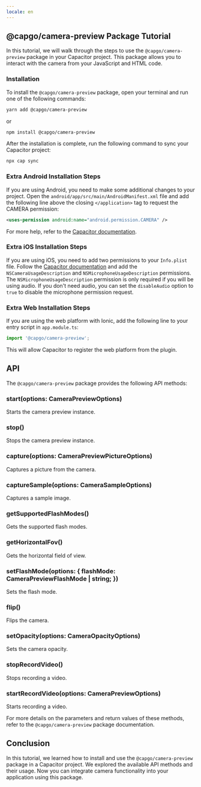```yaml
---
locale: en
---
```

## @capgo/camera-preview Package Tutorial

In this tutorial, we will walk through the steps to use the `@capgo/camera-preview` package in your Capacitor project. This package allows you to interact with the camera from your JavaScript and HTML code.

### Installation

To install the `@capgo/camera-preview` package, open your terminal and run one of the following commands:

```bash
yarn add @capgo/camera-preview
```

or

```bash
npm install @capgo/camera-preview
```

After the installation is complete, run the following command to sync your Capacitor project:

```bash
npx cap sync
```

### Extra Android Installation Steps

If you are using Android, you need to make some additional changes to your project. Open the `android/app/src/main/AndroidManifest.xml` file and add the following line above the closing `</application>` tag to request the CAMERA permission:

```xml
<uses-permission android:name="android.permission.CAMERA" />
```

For more help, refer to the [Capacitor documentation](https://capacitorjs.com/docs/android/configuration/#configuring-androidmanifestxml/).

### Extra iOS Installation Steps

If you are using iOS, you need to add two permissions to your `Info.plist` file. Follow the [Capacitor documentation](https://capacitorjs.com/docs/ios/configuration/#configuring-infoplist) and add the `NSCameraUsageDescription` and `NSMicrophoneUsageDescription` permissions. The `NSMicrophoneUsageDescription` permission is only required if you will be using audio. If you don't need audio, you can set the `disableAudio` option to `true` to disable the microphone permission request.

### Extra Web Installation Steps

If you are using the web platform with Ionic, add the following line to your entry script in `app.module.ts`:

```typescript
import '@capgo/camera-preview';
```

This will allow Capacitor to register the web platform from the plugin.

## API

The `@capgo/camera-preview` package provides the following API methods:

### start(options: CameraPreviewOptions)

Starts the camera preview instance.

### stop()

Stops the camera preview instance.

### capture(options: CameraPreviewPictureOptions)

Captures a picture from the camera.

### captureSample(options: CameraSampleOptions)

Captures a sample image.

### getSupportedFlashModes()

Gets the supported flash modes.

### getHorizontalFov()

Gets the horizontal field of view.

### setFlashMode(options: { flashMode: CameraPreviewFlashMode | string; })

Sets the flash mode.

### flip()

Flips the camera.

### setOpacity(options: CameraOpacityOptions)

Sets the camera opacity.

### stopRecordVideo()

Stops recording a video.

### startRecordVideo(options: CameraPreviewOptions)

Starts recording a video.

For more details on the parameters and return values of these methods, refer to the `@capgo/camera-preview` package documentation.

## Conclusion

In this tutorial, we learned how to install and use the `@capgo/camera-preview` package in a Capacitor project. We explored the available API methods and their usage. Now you can integrate camera functionality into your application using this package.
